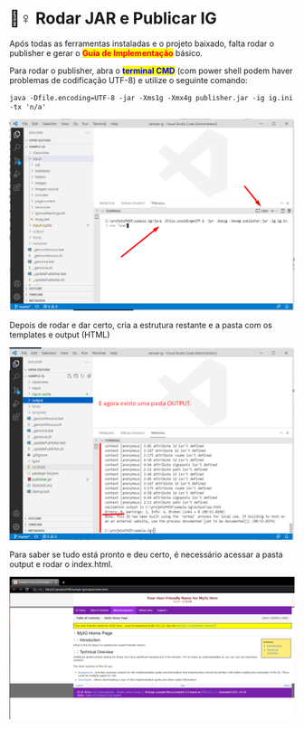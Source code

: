 # 👷♀ Rodar JAR e Publicar IG

Após todas as ferramentas instaladas e o projeto baixado, falta rodar o publisher e gerar o <mark style="color:red;">**Guia de Implementação**</mark> <mark style="color:red;"></mark><mark style="color:red;"></mark> básico.&#x20;

Para rodar o publisher, abra o <mark style="color:blue;">**terminal CMD**</mark> (com power shell podem haver problemas de codificação UTF-8) e utilize o seguinte comando:

```
java -Dfile.encoding=UTF-8 -jar -Xms1g -Xmx4g publisher.jar -ig ig.ini -tx 'n/a'
```

![](<../.gitbook/assets/image (1).png>)

Depois de rodar e dar certo, cria a estrutura restante e a pasta com os templates e output (HTML)

![](<../.gitbook/assets/image (8).png>)

Para saber se tudo está pronto e deu certo, é necessário acessar a pasta output e rodar o index.html.&#x20;

![](<../.gitbook/assets/image (11).png>)

